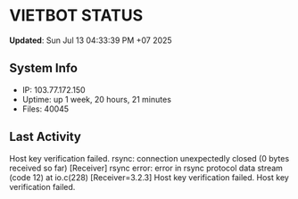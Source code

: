 # VIETBOT STATUS
**Updated**: Sun Jul 13 04:33:39 PM +07 2025

## System Info
- IP: 103.77.172.150
- Uptime: up 1 week, 20 hours, 21 minutes
- Files: 40045

## Last Activity
Host key verification failed.
rsync: connection unexpectedly closed (0 bytes received so far) [Receiver]
rsync error: error in rsync protocol data stream (code 12) at io.c(228) [Receiver=3.2.3]
Host key verification failed.
Host key verification failed.
